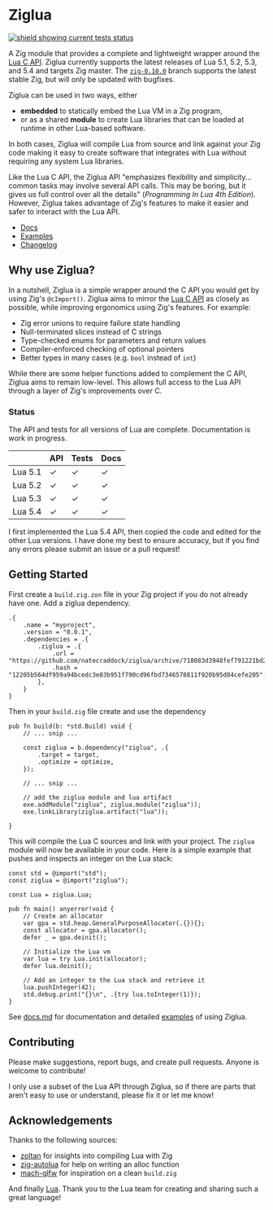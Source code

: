 # Ziglua

[![shield showing current tests status](https://github.com/natecraddock/ziglua/actions/workflows/tests.yml/badge.svg)](https://github.com/natecraddock/ziglua/actions/workflows/tests.yml)

A Zig module that provides a complete and lightweight wrapper around the [Lua C API](https://www.lua.org/manual/5.4/manual.html#4). Ziglua currently supports the latest releases of Lua 5.1, 5.2, 5.3, and 5.4 and targets Zig master. The [`zig-0.10.0`](https://github.com/natecraddock/ziglua/tree/zig-0.10.0) branch supports the latest stable Zig, but will only be updated with bugfixes.

Ziglua can be used in two ways, either
* **embedded** to statically embed the Lua VM in a Zig program,
* or as a shared **module** to create Lua libraries that can be loaded at runtime in other Lua-based software.

In both cases, Ziglua will compile Lua from source and link against your Zig code making it easy to create software that integrates with Lua without requiring any system Lua libraries.

Like the Lua C API, the Ziglua API "emphasizes flexibility and simplicity... common tasks may involve several API calls. This may be boring, but it gives us full control over all the details" (_Programming In Lua 4th Edition_). However, Ziglua takes advantage of Zig's features to make it easier and safer to interact with the Lua API.

* [Docs](https://github.com/natecraddock/ziglua/blob/main/docs.md)
* [Examples](https://github.com/natecraddock/ziglua/blob/main/docs.md#examples)
* [Changelog](https://github.com/natecraddock/ziglua/blob/main/changelog.md)

## Why use Ziglua?

In a nutshell, Ziglua is a simple wrapper around the C API you would get by using Zig's `@cImport()`. Ziglua aims to mirror the [Lua C API](https://www.lua.org/manual/5.4/manual.html#4) as closely as possible, while improving ergonomics using Zig's features. For example:

* Zig error unions to require failure state handling
* Null-terminated slices instead of C strings
* Type-checked enums for parameters and return values
* Compiler-enforced checking of optional pointers
* Better types in many cases (e.g. `bool` instead of `int`)

While there are some helper functions added to complement the C API, Ziglua aims to remain low-level. This allows full access to the Lua API through a layer of Zig's improvements over C.

### Status

The API and tests for all versions of Lua are complete. Documentation is work in progress.

|         | API | Tests | Docs |
| ------- | --- | ----- | ---- |
| Lua 5.1 | ✓   | ✓     | ✓    |
| Lua 5.2 | ✓   | ✓     | ✓    |
| Lua 5.3 | ✓   | ✓     | ✓    |
| Lua 5.4 | ✓   | ✓     | ✓    |

I first implemented the Lua 5.4 API, then copied the code and edited for the other Lua versions. I have done my best to ensure accuracy, but if you find any errors please submit an issue or a pull request!

## Getting Started

First create a `build.zig.zon` file in your Zig project if you do not already have one. Add a ziglua dependency.

```
.{
    .name = "myproject",
    .version = "0.0.1",
    .dependencies = .{
        .ziglua = .{
            .url = "https://github.com/natecraddock/ziglua/archive/718083d3948fef791221bd2adbeed48b6c2399b4.tar.gz",
            .hash = "12205b564df959a94bcedc3e03b951f790cd96fbd7346578811f920b95d84cefe205",
        },
    }
}
```

Then in your `build.zig` file create and use the dependency

```zig
pub fn build(b: *std.Build) void {
    // ... snip ...

    const ziglua = b.dependency("ziglua", .{
        .target = target,
        .optimize = optimize,
    });

    // ... snip ...

    // add the ziglua module and lua artifact
    exe.addModule("ziglua", ziglua.module("ziglua"));
    exe.linkLibrary(ziglua.artifact("lua"));

}
```

This will compile the Lua C sources and link with your project. The `ziglua` module will now be available in your code. Here is a simple example that pushes and inspects an integer on the Lua stack:

```zig
const std = @import("std");
const ziglua = @import("ziglua");

const Lua = ziglua.Lua;

pub fn main() anyerror!void {
    // Create an allocator
    var gpa = std.heap.GeneralPurposeAllocator(.{}){};
    const allocator = gpa.allocator();
    defer _ = gpa.deinit();

    // Initialize the Lua vm
    var lua = try Lua.init(allocator);
    defer lua.deinit();

    // Add an integer to the Lua stack and retrieve it
    lua.pushInteger(42);
    std.debug.print("{}\n", .{try lua.toInteger(1)});
}
```

See [docs.md](https://github.com/natecraddock/ziglua/blob/main/docs.md) for documentation and detailed [examples](https://github.com/natecraddock/ziglua/blob/main/docs.md#examples) of using Ziglua.

## Contributing

Please make suggestions, report bugs, and create pull requests. Anyone is welcome to contribute!

I only use a subset of the Lua API through Ziglua, so if there are parts that aren't easy to use or understand, please fix it or let me know!

## Acknowledgements

Thanks to the following sources:

* [zoltan](https://github.com/ranciere/zoltan) for insights into compiling Lua with Zig
* [zig-autolua](https://github.com/daurnimator/zig-autolua) for help on writing an alloc function
* [mach-glfw](https://github.com/hexops/mach-glfw) for inspiration on a clean `build.zig`

And finally [Lua](https://lua.org). Thank you to the Lua team for creating and sharing such a great language!
